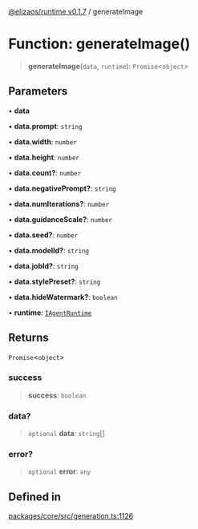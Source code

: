 [@elizaos/runtime v0.1.7](../index.md) / generateImage

# Function: generateImage()

> **generateImage**(`data`, `runtime`): `Promise`\<`object`\>

## Parameters

• **data**

• **data.prompt**: `string`

• **data.width**: `number`

• **data.height**: `number`

• **data.count?**: `number`

• **data.negativePrompt?**: `string`

• **data.numIterations?**: `number`

• **data.guidanceScale?**: `number`

• **data.seed?**: `number`

• **data.modelId?**: `string`

• **data.jobId?**: `string`

• **data.stylePreset?**: `string`

• **data.hideWatermark?**: `boolean`

• **runtime**: [`IAgentRuntime`](../interfaces/IAgentRuntime.md)

## Returns

`Promise`\<`object`\>

### success

> **success**: `boolean`

### data?

> `optional` **data**: `string`[]

### error?

> `optional` **error**: `any`

## Defined in

[packages/core/src/generation.ts:1126](https://github.com/elizaOS/eliza/blob/main/packages/core/src/generation.ts#L1126)
